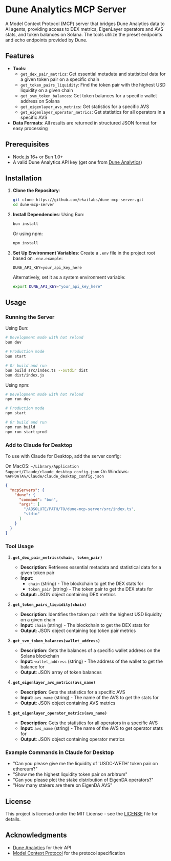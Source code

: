 # Dune Analytics MCP Server

A Model Context Protocol (MCP) server that bridges Dune Analytics data to AI agents, providing access to DEX metrics, EigenLayer operators and AVS stats, and token balances on Solana. The tools utilize the preset endpoints and echo endpoints provided by Dune.

## Features

- **Tools**:
  - `get_dex_pair_metrics`: Get essential metadata and statistical data for a given token pair on a specific chain
  - `get_token_pairs_liquidity`: Find the token pair with the highest USD liquidity on a given chain
  - `get_svm_token_balances`: Get token balances for a specific wallet address on Solana
  - `get_eigenlayer_avs_metrics`: Get statistics for a specific AVS
  - `get_eigenlayer_operator_metrics`: Get statistics for all operators in a specific AVS
- **Data Formats**: All results are returned in structured JSON format for easy processing

## Prerequisites

- Node.js 16+ or Bun 1.0+
- A valid Dune Analytics API key (get one from [Dune Analytics](https://dune.com/settings/api))

## Installation

1. **Clone the Repository**:
   ```bash
   git clone https://github.com/ekailabs/dune-mcp-server.git
   cd dune-mcp-server
   ```

2. **Install Dependencies**:
   Using Bun:
   ```bash
   bun install
   ```
   Or using npm:
   ```bash
   npm install
   ```

3. **Set Up Environment Variables**:
   Create a `.env` file in the project root based on `.env.example`:
   ```
   DUNE_API_KEY=your_api_key_here
   ```
   Alternatively, set it as a system environment variable:
   ```bash
   export DUNE_API_KEY="your_api_key_here"
   ```

## Usage

### Running the Server

Using Bun:
```bash
# Development mode with hot reload
bun dev

# Production mode
bun start

# Or build and run
bun build src/index.ts --outdir dist
bun dist/index.js
```

Using npm:
```bash
# Development mode with hot reload
npm run dev

# Production mode
npm start

# Or build and run
npm run build
npm run start:prod
```

### Add to Claude for Desktop

To use with Claude for Desktop, add the server config:

On MacOS: `~/Library/Application Support/Claude/claude_desktop_config.json`
On Windows: `%APPDATA%/Claude/claude_desktop_config.json`

```json
{
  "mcpServers": {
    "dune": {
      "command": "bun",
      "args": [
        "/ABSOLUTE/PATH/TO/dune-mcp-server/src/index.ts",
        "stdio"
      ]
    }
  }
}
```


### Tool Usage

1. **`get_dex_pair_metrics(chain, token_pair)`**
   - **Description**: Retrieves essential metadata and statistical data for a given token pair
   - **Input**: 
     - `chain` (string) - The blockchain to get the DEX stats for
     - `token_pair` (string) - The token pair to get the DEX stats for
   - **Output**: JSON object containing DEX metrics

2. **`get_token_pairs_liquidity(chain)`**
   - **Description**: Identifies the token pair with the highest USD liquidity on a given chain
   - **Input**: `chain` (string) - The blockchain to get the DEX stats for
   - **Output**: JSON object containing top token pair metrics

3. **`get_svm_token_balances(wallet_address)`**
   - **Description**: Gets the balances of a specific wallet address on the Solana blockchain
   - **Input**: `wallet_address` (string) - The address of the wallet to get the balance for
   - **Output**: JSON array of token balances

4. **`get_eigenlayer_avs_metrics(avs_name)`**
   - **Description**: Gets the statistics for a specific AVS
   - **Input**: `avs_name` (string) - The name of the AVS to get the stats for
   - **Output**: JSON object containing AVS metrics

5. **`get_eigenlayer_operator_metrics(avs_name)`**
   - **Description**: Gets the statistics for all operators in a specific AVS
   - **Input**: `avs_name` (string) - The name of the AVS to get operator stats for
   - **Output**: JSON object containing operator metrics

### Example Commands in Claude for Desktop

- "Can you please give me the liquidity of 'USDC-WETH' token pair on ethereum?"
- "Show me the highest liquidity token pair on arbitrum"
- "Can you please plot the stake distribution of EigenDA operators?"
- "How many stakers are there on EigenDA AVS"

## License

This project is licensed under the MIT License - see the [LICENSE](LICENSE) file for details.

## Acknowledgments

- [Dune Analytics](https://dune.com/) for their API
- [Model Context Protocol](https://github.com/modelcontextprotocol) for the protocol specification